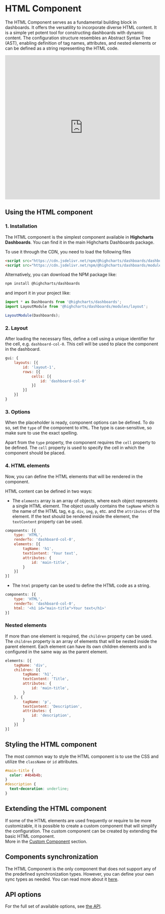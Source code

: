# HTML Component

The HTML Component serves as a fundamental building block in dashboards. It offers the versatility to incorporate diverse HTML content. It is a simple yet potent tool for constructing dashboards with dynamic content. The configuration structure resembles an Abstract Syntax Tree (AST), enabling definition of tag names, attributes, and nested elements or can be defined as a string representing the HTML code.

<iframe style="width: 100%; height: 470px; border: none;" src='https://www.highcharts.com/samples/embed/dashboards/components/component-html' allow="fullscreen"></iframe>

## Using the HTML component

### 1. Installation
The HTML component is the simplest component available in **Highcharts Dashboards**. You can find it in the main Highcharts Dashboards package.  

To use it through the CDN, you need to load the following files

```html
<script src="https://cdn.jsdelivr.net/npm/@highcharts/dashboards/dashboards.js"></script>
<script src="https://cdn.jsdelivr.net/npm/@highcharts/dashboards/modules/layout.js"></script>
```

Alternatively, you can download the NPM package like:
```bash
npm install @highcharts/dashboards
```
and import it in your project like:
```js
import * as Dashboards from '@highcharts/dashboards';
import LayoutModule from '@highcharts/dashboards/modules/layout';

LayoutModule(Dashboards);
```

### 2. Layout
After loading the necessary files, define a cell using a unique identifier for the cell, e.g. `dashboard-col-0`. This cell will be used to place the component in the dashboard.

```js
gui: {
    layouts: [{
        id: 'layout-1',
        rows: [{
            cells: [{
                id: 'dashboard-col-0'
            }]
        }]
    }]
}
```

### 3. Options
When the placeholder is ready, component options can be defined. To do so, set the `type` of the component to `HTML`. The type is case-sensitive, so make sure to use the exact spelling.

Apart from the `type` property, the component requires the `cell` property to be defined. The `cell` property is used to specify the cell in which the component should be placed.

### 4. HTML elements
Now, you can define the HTML elements that will be rendered in the component.  

HTML content can be defined in two ways:
- The `elements` array is an array of objects, where each object represents a single HTML element. The object usually contains the `tagName` which is the name of the HTML tag, e.g. `div`, `img`, `p`, etc. and the `attributes` of the element. If the text should be rendered inside the element, the `textContent` property can be used.

```js
components: [{
    type: 'HTML',
    renderTo: 'dashboard-col-0',
    elements: [{
        tagName: 'h1',
        textContent: 'Your text',
        attributes: {
            id: 'main-title',
        }
    }]
}]
```
- The `html` property can be used to define the HTML code as a string.

```js
components: [{
    type: 'HTML',
    renderTo: 'dashboard-col-0',
    html: '<h1 id="main-title">Your text</h1>'
}]
```

### Nested elements
If more than one element is required, the `children` property can be used. The `children` property is an array of elements that will be nested inside the parent element. Each element can have its own children elements and is configured in the same way as the parent element.

```js
elements: [{
    tagName: 'div',
    children: [{
        tagName: 'h1',
        textContent: 'Title',
        attributes: {
            id: 'main-title',
        }
    }, {
        tagName: 'p',
        textContent: 'Description',
        attributes: {
            id: 'description',
        }
    }]
}]
```

## Styling the HTML component

The most common way to style the HTML component is to use the CSS and utilize the `className` or `id` attributes.
```css
#main-title {
  color: #4b4b4b;
}
#description {
  text-decoration: underline;
}
```

## Extending the HTML component

If some of the HTML elements are used frequently or require to be more customizable, it is possible to create a custom component that will simplify the configuration. The custom component can be created by extending the basic HTML component.  
More in the [Custom Component](https://www.highcharts.com/docs/dashboards/custom-component) section.

## Components synchronization

The HTML Component is the only component that does not support any of the predefined synchronization types. However, you can define your own sync types as needed. You can read more about it [here](https://www.highcharts.com/docs/dashboards/synchronize-components#custom-synchronization).

## API options
For the full set of available options, see [the API](https://api.highcharts.com/dashboards/#interfaces/Dashboards_Components_HTMLComponent_HTMLComponentOptions.Options).